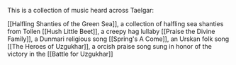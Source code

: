 This is a collection of music heard across Taelgar:

[[Halfling Shanties of the Green Sea]], a collection of halfling sea shanties from Tollen
[[Hush Little Beet]], a creepy hag lullaby
[[Praise the Divine Family]], a Dunmari religious song
[[Spring's A Come]], an Urskan folk song
[[The Heroes of Uzgukhar]], a orcish praise song sung in honor of the victory in the [[Battle for Uzgukhar]]
